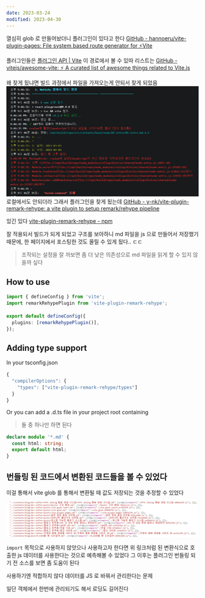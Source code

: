 ```yaml
---
date: 2023-03-24
modified: 2023-04-30
---
```


열심히 glob 로 만들어놨더니
플러그인이 있다고 한다
[GitHub - hannoeru/vite-plugin-pages: File system based route generator for ⚡️Vite](https://github.com/hannoeru/vite-plugin-pages)

플러그인들은 [플러그인 API | Vite](https://vitejs-kr.github.io/guide/api-plugin.html)
이 경로에서 볼 수 있따
리스트는
[GitHub - vitejs/awesome-vite: ⚡️ A curated list of awesome things related to Vite.js](https://github.com/vitejs/awesome-vite#plugins)

왜 찾게 됬냐면 빌드 과정에서 파일을 가져오는게 안되서 찾게 되었음
![](file/vite-plugin-pages.png)
로컬에서도 안되더라
그래서 플러그인을 찾게 됬는데
[GitHub - y-nk/vite-plugin-remark-rehype: a vite plugin to setup remark/rehype pipeline](https://github.com/y-nk/vite-plugin-remark-rehype)

있긴 있다
[vite-plugin-remark-rehype - npm](https://www.npmjs.com/package/vite-plugin-remark-rehype)

잘 적용되서 빌드가 되게 되었고
구조를 보아하니 md 파일을 js 으로 만들어서 저장했기 때문에, 한 페이지에서 포스팅한 것도 올릴 수 있게 됬다.. ㄷㄷ

> 조작되는 설정을 잘 까보면 좀 더 낮은 의존성으로 md 파일을 읽게 할 수 있지 않을까 싶다

## How to use

```ts
import { defineConfig } from 'vite';
import remarkRehypePlugin from 'vite-plugin-remark-rehype';

export default defineConfig({
  plugins: [remarkRehypePlugin()],
});
```

## Adding type support

In your tsconfig.json

```ts
{
  "compilerOptions": {
    "types": ["vite-plugin-remark-rehype/types"]
  }
}

```

Or you can add a .d.ts file in your project root containing

> 둘 중 하나만 하면 된다

```ts
declare module '*.md' {
  const html: string;
  export default html;
}
```

## 번들링 된 코드에서 변환된 코드들을 볼 수 있었다

이걸 통해서 vite glob 를 통해서 변환될 때 값도 저장되는 것을 추정할 수 있었다

![](file/vite-plugin-pages-2.png)

`import` 목적으로 사용하지 않앗으나
사용하고자 한다면 위 링크처럼 된 변환식으로 호출한 js 데이터를 사용한다는 것으로 예측해볼 수 있었다
그 이후는 플러그인 번들링 되기 전 소스를 보면 좀 도움이 된다

사용하기엔 적합하지 않다
데이터를 JS 로 바꿔서 관리한다는 문제

일단 객체에서 한번에 관리되기도 해서 로딩도 길어진다
